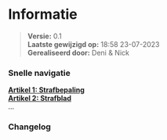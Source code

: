 # Informatie

> **Versie:** 0.1 <br>
> **Laatste gewijzigd op:** 18:58 23-07-2023 <br>
> **Gerealiseerd door:** Deni & Nick 

### Snelle navigatie

[**Artikel 1: Strafbepaling**](algemeen.md#artikel-1-strafbepaling) <br>
[**Artikel 2: Strafblad**](algemeen.md#artikel-2-strafblad) <br>
...

### Changelog